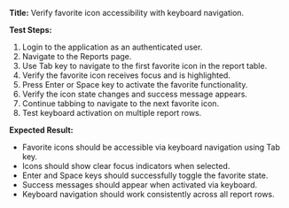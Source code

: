 **Title:** Verify favorite icon accessibility with keyboard navigation.

**Test Steps:**
1. Login to the application as an authenticated user.
2. Navigate to the Reports page.
3. Use Tab key to navigate to the first favorite icon in the report table.
4. Verify the favorite icon receives focus and is highlighted.
5. Press Enter or Space key to activate the favorite functionality.
6. Verify the icon state changes and success message appears.
7. Continue tabbing to navigate to the next favorite icon.
8. Test keyboard activation on multiple report rows.

**Expected Result:**
- Favorite icons should be accessible via keyboard navigation using Tab key.
- Icons should show clear focus indicators when selected.
- Enter and Space keys should successfully toggle the favorite state.
- Success messages should appear when activated via keyboard.
- Keyboard navigation should work consistently across all report rows.